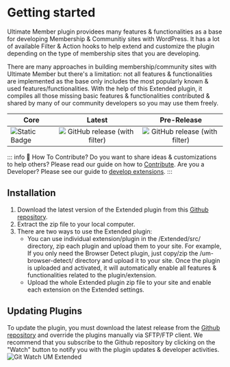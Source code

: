 # Getting started

Ultimate Member plugin providees many features & functionalities as a base for developing Membership & Communitiy sites with WordPress. It has a lot of available Filter & Action hooks to help extend and customize the plugin depending on the type of membership sites that you are developing. 

There are many approaches in building membership/community sites with Ultimate Member but there's a limitation: not all features & functionalities are implemented as the base only includes the most popularly known & used features/functionalities. With the help of this Extended plugin, it compiles all those missing basic features & functionalities contributed & shared by many of our community developers so you may use them freely.


| Core       |      Latest     |      Pre-Release     | 
| ------------- | :-----------: | :-----------: |
| ![Static Badge](https://img.shields.io/badge/Requires_Ultimate_Member-version_2.6.8-8A2BE2) | ![GitHub release (with filter)](https://img.shields.io/github/v/release/ultimatemember/Extended?label=Latest%20Release)| ![GitHub release (with filter)](https://img.shields.io/github/v/release/ultimatemember/Extended?filter=2.0.0&label=Version)


::: info :ninja: How To Contribute?
Do you want to share ideas & customizations to help others? Please read our guide on how to [Contribute](/developer/how-to-contribute). Are you a Developer? Please see our guide to [develop extensions](/developer/create-extensions/).
:::

## Installation

1. Download the latest version of the Extended plugin from this [Github repository](https://github.com/ultimatemember/Extended/releases).
2. Extract the zip file to your local computer.
3. There are two ways to use the Extended plugin:
    - You can use individual extension/plugin in the /Extended/src/ directory, zip each plugin and upload them to your site. For example, If you only need the Browser Detect plugin, just copy/zip the /um-browser-detect/ directory and upload it to your site. Once the plugin is uploaded and activated, it will automatically enable all features & functionalities related to the plugin/extension.
    - Upload the whole Extended plugin zip file to your site and enable each extension on the Extended settings.

## Updating Plugins

To update the plugin, you must download the latest release from the [Github repository](https://github.com/ultimatemember/Extended/releases) and override the plugins manually via SFTP/FTP client. We recommend that you subscribe to the Github repository by clicking on the "Watch" button to notify you with the plugin updates & developer activities.
![Git Watch UM Extended](/images/git-watch.png)
